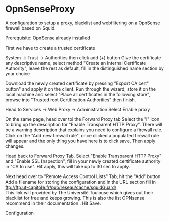 # OpnSenseProxy

A configuration to setup a proxy, blacklist and webfiltering on a OpnSense firewall based on Squid. 

Prerequisite: OpnSense already installed

First we have to create a trusted certificate

System -> Trust -> Authorities then click add (+) button
Give the certificate any descriptive name, select method "Create an Internal Certificate Authority", leave the rest as default, fill in the distinguished name section by your choice

Download the newly created certificate by pressing "Export CA cert" button" and apply it on the client. Run through the wizard, store it on the local machine and select "Place all certificates in the following store", browse into "Trusted root Certification Authorities" then finish.

Head to Services -> Web Proxy -> Administration
Select Enable proxy

On the same page, head over toi the Forward Proxy tab
Select the "i" icon to bring up the description for "Enable Transparent HTTP Proxy". There will be a warning description that explains you need to configure a firewall rule. Click on the "Add new firewall rule", once clicked a populated firewall rule will appear and the only thing you have here is to click save, Then apply changes.

Head back to Forward Proxy Tab. Select "Enable Transparent HTTP Proxy" and "Enable SSL Inspection", fill in your newly created certificate authority in "CA to use". Hit apply, this will take up to 30 sec to apply.

Next head over to "Remote Access Control Lists" Tab, hit the "Add" button. Add a filename for storing the configuration and in the URL section fill in ftp://ftp.ut-capitole.fr/pub/reseau/cache/squidGuard/ <br> This link will provided by The Université Toulouse which gives out their blacklist for free and keeps growing. This is also the list OPNsense recommend in their documentation . Hit Save. 


Configuration
